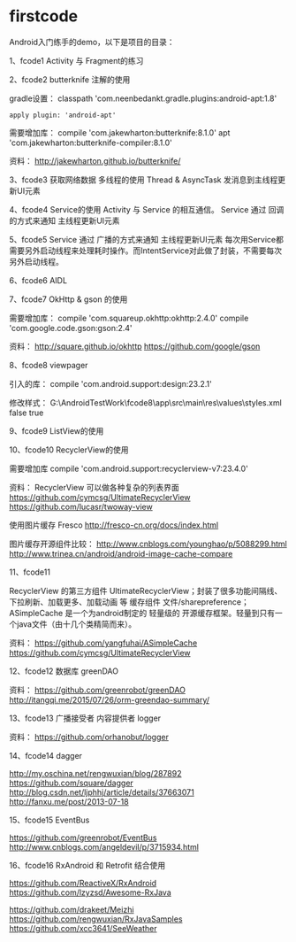 # firstcode

Android入门练手的demo，以下是项目的目录：



1、fcode1
Activity 与 Fragment的练习

2、fcode2
butterknife 注解的使用

gradle设置：
    classpath 'com.neenbedankt.gradle.plugins:android-apt:1.8'
    
    apply plugin: 'android-apt'

需要增加库：
    compile 'com.jakewharton:butterknife:8.1.0'
    apt 'com.jakewharton:butterknife-compiler:8.1.0'
	
资料：
http://jakewharton.github.io/butterknife/

3、fcode3
获取网络数据
多线程的使用 Thread & AsyncTask 
发消息到主线程更新UI元素

4、fcode4
Service的使用
Activity 与 Service 的相互通信。
Service 通过 回调的方式来通知 主线程更新UI元素

5、fcode5
Service 通过 广播的方式来通知 主线程更新UI元素
每次用Service都需要另外启动线程来处理耗时操作。而IntentService对此做了封装，不需要每次另外启动线程。

6、fcode6
AIDL

7、fcode7
OkHttp & gson 的使用

需要增加库：
    compile 'com.squareup.okhttp:okhttp:2.4.0'
    compile 'com.google.code.gson:gson:2.4'

资料：
http://square.github.io/okhttp
https://github.com/google/gson

8、fcode8
viewpager

引入的库：
compile 'com.android.support:design:23.2.1'

修改样式：
    G:\AndroidTestWork\fcode8\app\src\main\res\values\styles.xml
    <item name="windowActionBar">false</item>
    <item name="windowNoTitle">true</item>
    
9、fcode9
ListView的使用


10、fcode10
RecyclerView的使用

需要增加库
    compile 'com.android.support:recyclerview-v7:23.4.0'

资料：
RecyclerView 可以做各种复杂的列表界面
https://github.com/cymcsg/UltimateRecyclerView
https://github.com/lucasr/twoway-view


使用图片缓存 Fresco
http://fresco-cn.org/docs/index.html

图片缓存开源组件比较：
http://www.cnblogs.com/younghao/p/5088299.html
http://www.trinea.cn/android/android-image-cache-compare

11、fcode11

RecyclerView 的第三方组件 UltimateRecyclerView；封装了很多功能间隔线、下拉刷新、加载更多、加载动画 等
缓存组件 文件/sharepreference；ASimpleCache 是一个为android制定的 轻量级的 开源缓存框架。轻量到只有一个java文件（由十几个类精简而来）。


资料：
https://github.com/yangfuhai/ASimpleCache
https://github.com/cymcsg/UltimateRecyclerView


12、fcode12
数据库 greenDAO

资料：
https://github.com/greenrobot/greenDAO
http://itangqi.me/2015/07/26/orm-greendao-summary/


13、fcode13
广播接受者
内容提供者
logger

资料：
https://github.com/orhanobut/logger

14、fcode14
dagger

http://my.oschina.net/rengwuxian/blog/287892
https://github.com/square/dagger
http://blog.csdn.net/ljphhj/article/details/37663071
http://fanxu.me/post/2013-07-18



15、fcode15
EventBus

https://github.com/greenrobot/EventBus
http://www.cnblogs.com/angeldevil/p/3715934.html




16、fcode16
RxAndroid 和 Retrofit 结合使用

https://github.com/ReactiveX/RxAndroid
https://github.com/lzyzsd/Awesome-RxJava


https://github.com/drakeet/Meizhi
https://github.com/rengwuxian/RxJavaSamples
https://github.com/xcc3641/SeeWeather